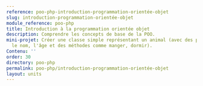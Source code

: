 ```yaml
---
reference: poo-php-introduction-programmation-orientée-objet
slug: introduction-programmation-orientée-objet
module_reference: poo-php
title: Introduction à la programmation orientée objet
description: Comprendre les concepts de base de la POO.
mini-projet: Créer une classe simple représentant un animal (avec des propriétés comme
  le nom, l'âge et des méthodes comme manger, dormir).
Contenu: ''
order: 30
directory: poo-php
permalink: poo-php/introduction-programmation-orientée-objet
layout: units
---
```

